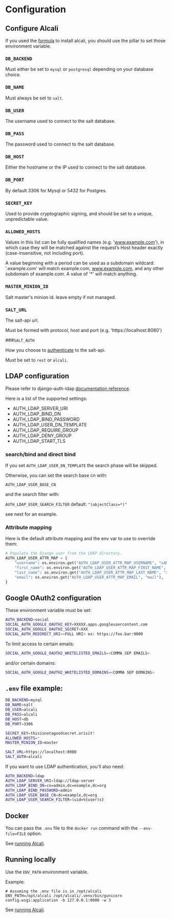 # Configuration

## Configure Alcali

If you used the [formula](https://github.com/latenighttales/alcali-formula) to install alcali, you should use the pillar to set those environment variable.

### `DB_BACKEND`

Must either be set to `mysql` or `postgresql` depending on your database choice.

### `DB_NAME`

Must always be set to `salt`.

### `DB_USER`

The username used to connect to the salt database.

### `DB_PASS`

The password used to connect to the salt database.

### `DB_HOST`

Either the hostname or the IP used to connect to the salt database.

### `DB_PORT`

By default 3306 for Mysql or 5432 for Postgres.

### `SECRET_KEY`

Used to provide cryptographic signing, and should be set to a unique, unpredictable value.

### `ALLOWED_HOSTS`

Values in this list can be fully qualified names (e.g. 'www.example.com'), in which case they will be matched against the request’s Host header exactly (case-insensitive, not including port).

A value beginning with a period can be used as a subdomain wildcard: '.example.com' will match example.com, www.example.com, and any other subdomain of example.com. A value of '*' will match anything.

### `MASTER_MINION_ID`

Salt master's minion id. leave empty if not managed.

### `SALT_URL`

The salt-api url.

Must be formed with protocol, host and port (e.g. 'https://localhost:8080')

###`SALT_AUTH`

How you choose to [authenticate](installation.md#authentication) to the salt-api.

Must be set to  `rest` or `alcali`.

## LDAP configuration

Please refer to django-auth-ldap [documentation reference](https://django-auth-ldap.readthedocs.io/en/latest/reference.html).

Here is a list of the supported settings:

- AUTH_LDAP_SERVER_URI
- AUTH_LDAP_BIND_DN
- AUTH_LDAP_BIND_PASSWORD
- AUTH_LDAP_USER_DN_TEMPLATE
- AUTH_LDAP_REQUIRE_GROUP
- AUTH_LDAP_DENY_GROUP
- AUTH_LDAP_START_TLS

### search/bind and direct bind

If you set `AUTH_LDAP_USER_DN_TEMPLATE` the search phase will be skipped.

Otherwise, you can set the search base cn with:

`AUTH_LDAP_USER_BASE_CN` 

and the search filter with:

`AUTH_LDAP_USER_SEARCH_FILTER` default: `"(objectClass=*)"`

see next for an example.

### Attribute mapping

Here is the default attribute mapping and the env var to use to override them:

```python
# Populate the Django user from the LDAP directory.
AUTH_LDAP_USER_ATTR_MAP = {
    "username": os.environ.get("AUTH_LDAP_USER_ATTR_MAP_USERNAME", "sAMAccountName"),
    "first_name": os.environ.get("AUTH_LDAP_USER_ATTR_MAP_FIRST_NAME", "givenName"),
    "last_name": os.environ.get("AUTH_LDAP_USER_ATTR_MAP_LAST_NAME", "sn"),
    "email": os.environ.get("AUTH_LDAP_USER_ATTR_MAP_EMAIL", "mail"),
}
```

## Google OAuth2 configuration

These environment variable must be set:

```bash
AUTH_BACKEND=social
SOCIAL_AUTH_GOOGLE_OAUTH2_KEY=XXXXX.apps.googleusercontent.com
SOCIAL_AUTH_GOOGLE_OAUTH2_SECRET=XXX
SOCIAL_AUTH_REDIRECT_URI=<FULL URI> ex: https://foo.bar:9000
```
To limit access to certain emails:

```bash
SOCIAL_AUTH_GOOGLE_OAUTH2_WHITELISTED_EMAILS=<COMMA SEP EMAILS>
```
and/or certain domains:

```bash
SOCIAL_AUTH_GOOGLE_OAUTH2_WHITELISTED_DOMAINS=<COMMA SEP DOMAINS>
```



## `.env` file example:

```bash
DB_BACKEND=mysql
DB_NAME=salt
DB_USER=alcali
DB_PASS=alcali
DB_HOST=db
DB_PORT=3306

SECRET_KEY=thisisnotagoodsecret.orisit?
ALLOWED_HOSTS=*
MASTER_MINION_ID=master

SALT_URL=https://localhost:8080
SALT_AUTH=alcali
```

If you want to use LDAP authentication, you'll also need:

```bash
AUTH_BACKEND=ldap
AUTH_LDAP_SERVER_URI=ldap://ldap-server
AUTH_LDAP_BIND_DN=cn=admin,dc=example,dc=org
AUTH_LDAP_BIND_PASSWORD=admin
AUTH_LDAP_USER_BASE_CN=dc=example,dc=org
AUTH_LDAP_USER_SEARCH_FILTER=(uid=%(user)s)
```

## Docker

You can pass the `.env` file to the `docker run` command with the `--env-file=FILE` option.

See [running Alcali](running.md).

## Running locally

Use the `ENV_PATH` environment variable.

Example:
```commandline
# Assuming the .env file is in /opt/alcali
ENV_PATH=/opt/alcali /opt/alcali/.venv/bin/gunicorn config.wsgi:application -b 127.0.0.1:8000 -w 3
```

See [running Alcali](running.md).

